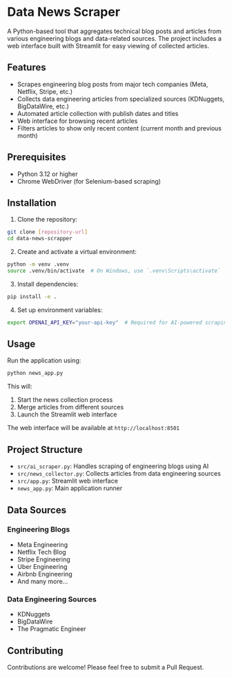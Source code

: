 # Data News Scraper

A Python-based tool that aggregates technical blog posts and articles from various engineering blogs and data-related sources. The project includes a web interface built with Streamlit for easy viewing of collected articles.

## Features

- Scrapes engineering blog posts from major tech companies (Meta, Netflix, Stripe, etc.)
- Collects data engineering articles from specialized sources (KDNuggets, BigDataWire, etc.)
- Automated article collection with publish dates and titles
- Web interface for browsing recent articles
- Filters articles to show only recent content (current month and previous month)

## Prerequisites

- Python 3.12 or higher
- Chrome WebDriver (for Selenium-based scraping)

## Installation

1. Clone the repository:
```bash
git clone [repository-url]
cd data-news-scrapper
```

2. Create and activate a virtual environment:
```bash
python -m venv .venv
source .venv/bin/activate  # On Windows, use `.venv\Scripts\activate`
```

3. Install dependencies:
```bash
pip install -e .
```

4. Set up environment variables:
```bash
export OPENAI_API_KEY="your-api-key"  # Required for AI-powered scraping
```

## Usage

Run the application using:
```bash
python news_app.py
```

This will:
1. Start the news collection process
2. Merge articles from different sources
3. Launch the Streamlit web interface

The web interface will be available at `http://localhost:8501`

## Project Structure

- `src/ai_scraper.py`: Handles scraping of engineering blogs using AI
- `src/news_collector.py`: Collects articles from data engineering sources
- `src/app.py`: Streamlit web interface
- `news_app.py`: Main application runner

## Data Sources

### Engineering Blogs
- Meta Engineering
- Netflix Tech Blog
- Stripe Engineering
- Uber Engineering
- Airbnb Engineering
- And many more...

### Data Engineering Sources
- KDNuggets
- BigDataWire
- The Pragmatic Engineer

## Contributing
Contributions are welcome! Please feel free to submit a Pull Request.
